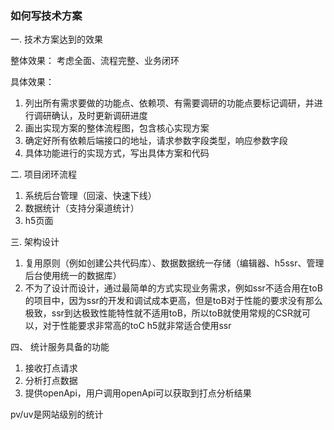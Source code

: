 
### 如何写技术方案

一. 技术方案达到的效果

整体效果：
考虑全面、流程完整、业务闭环

具体效果：
1. 列出所有需求要做的功能点、依赖项、有需要调研的功能点要标记调研，并进行调研确认，及时更新调研进度
2. 画出实现方案的整体流程图，包含核心实现方案
3. 确定好所有依赖后端接口的地址，请求参数字段类型，响应参数字段
4. 具体功能进行的实现方式，写出具体方案和代码

二. 项目闭环流程
1. 系统后台管理（回滚、快速下线）
2. 数据统计（支持分渠道统计）
3. h5页面

三. 架构设计
1.  复用原则（例如创建公共代码库）、数据数据统一存储（编辑器、h5ssr、管理后台使用统一的数据库）
2. 不为了设计而设计，通过最简单的方式实现业务需求，例如ssr不适合用在toB的项目中，因为ssr的开发和调试成本更高，但是toB对于性能的要求没有那么极致，ssr到达极致性能特性就不适用toB，所以toB就使用常规的CSR就可以，对于性能要求非常高的toC h5就非常适合使用ssr

四、
统计服务具备的功能
1. 接收打点请求
2. 分析打点数据
3. 提供openApi，用户调用openApi可以获取到打点分析结果

pv/uv是网站级别的统计












